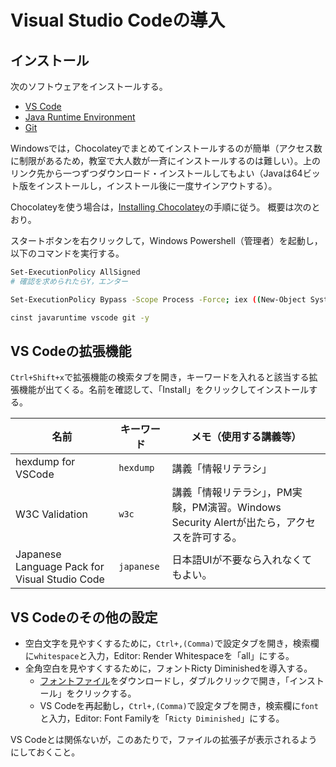 # Visual Studio Codeの導入

## インストール

次のソフトウェアをインストールする。

* [VS Code](https://code.visualstudio.com/)
* [Java Runtime Environment](https://java.com/ja/download/manual.jsp)
* [Git](https://git-scm.com/downloads)

Windowsでは，Chocolateyでまとめてインストールするのが簡単（アクセス数に制限があるため，教室で大人数が一斉にインストールするのは難しい）。上のリンク先から一つずつダウンロード・インストールしてもよい（Javaは64ビット版をインストールし，インストール後に一度サインアウトする）。

Chocolateyを使う場合は，[Installing Chocolatey](https://chocolatey.org/install)の手順に従う。
概要は次のとおり。

スタートボタンを右クリックして，Windows Powershell（管理者）を起動し，以下のコマンドを実行する。

```bash
Set-ExecutionPolicy AllSigned
# 確認を求められたらY，エンター

Set-ExecutionPolicy Bypass -Scope Process -Force; iex ((New-Object System.Net.WebClient).DownloadString('https://chocolatey.org/install.ps1'))

cinst javaruntime vscode git -y
```

## VS Codeの拡張機能

`Ctrl+Shift+x`で拡張機能の検索タブを開き，キーワードを入れると該当する拡張機能が出てくる。名前を確認して、「Install」をクリックしてインストールする。

名前|キーワード|メモ（使用する講義等）
---|---|---
hexdump for VSCode|`hexdump`|講義「情報リテラシ」
W3C Validation|`w3c`|講義「情報リテラシ」，PM実験，PM演習。Windows Security Alertが出たら，アクセスを許可する。
Japanese Language Pack for Visual Studio Code|`japanese`|日本語UIが不要なら入れなくてもよい。

## VS Codeのその他の設定

- 空白文字を見やすくするために，`Ctrl+,(Comma)`で設定タブを開き，検索欄に`whitespace`と入力，Editor: Render Whitespaceを「all」にする。
- 全角空白を見やすくするために，フォントRicty Diminishedを導入する。
    - [フォントファイル](https://github.com/edihbrandon/RictyDiminished/raw/master/RictyDiminished-Regular.ttf)をダウンロードし，ダブルクリックで開き，「インストール」をクリックする。
    - VS Codeを再起動し，`Ctrl+,(Comma)`で設定タブを開き，検索欄に`font`と入力，Editor: Font Familyを「`Ricty Diminished`」にする。

VS Codeとは関係ないが，このあたりで，ファイルの拡張子が表示されるようにしておくこと。
